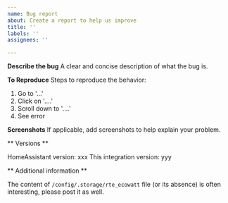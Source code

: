 ```yaml
---
name: Bug report
about: Create a report to help us improve
title: ''
labels: ''
assignees: ''

---
```


**Describe the bug**
A clear and concise description of what the bug is.

**To Reproduce**
Steps to reproduce the behavior:
1. Go to '...'
2. Click on '....'
3. Scroll down to '....'
4. See error

**Screenshots**
If applicable, add screenshots to help explain your problem.

** Versions **

HomeAssistant version: xxx
This integration version: yyy

** Additional information **

The content of `/config/.storage/rte_ecowatt` file (or its absence) is often interesting, please post it as well.
